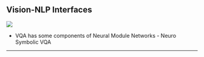 ## Vision-NLP Interfaces

![](vse/VSE.drawio.svg)

- VQA has some components of Neural Module Networks - Neuro Symbolic VQA

---